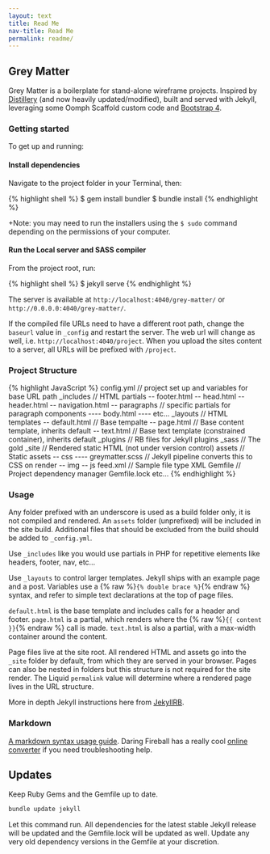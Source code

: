 ```yaml
---
layout: text
title: Read Me
nav-title: Read Me
permalink: readme/
---
```


## Grey Matter

Grey Matter is a boilerplate for stand-alone wireframe projects. Inspired by [Distillery](https://github.com/thinkshout/distillery/tree/master/) (and now heavily updated/modified), built and served with Jekyll, leveraging some Oomph Scaffold custom code and [Bootstrap 4](https://getbootstrap.com/docs/4.0/getting-started/download/).


### Getting started
To get up and running:


#### Install dependencies
Navigate to the project folder in your Terminal, then:

{% highlight shell %}
$ gem install bundler
$ bundle install
{% endhighlight %}

+Note: you may need to run the installers using the `$ sudo` command depending on the permissions of your computer.


#### Run the Local server and SASS compiler
From the project root, run: 

{% highlight shell %}
$ jekyll serve
{% endhighlight  %}

The server is available at `http://localhost:4040/grey-matter/` or  `http://0.0.0.0:4040/grey-matter/`. 

If the compiled file URLs need to have a different root path, change the `baseurl` value in  `_config` and restart the server. The web url will change as well, i.e. `http://localhost:4040/project`. When you upload the sites content to a server, all URLs will be prefixed with `/project`.


### Project Structure
{% highlight JavaScript %}
config.yml           // project set up and variables for base URL path
_includes            // HTML partials
-- footer.html
-- head.html
-- header.html
-- navigation.html
-- paragraphs        // specific partials for paragraph components
---- body.html
---- etc...
_layouts             // HTML templates
-- default.html      // Base tempalte
-- page.html         // Base content template, inherits default
-- text.html         // Base text template (constrained container), inherits default
_plugins             // RB files for Jekyll plugins
_sass                // The gold
_site                // Rendered static HTML (not under version control)
assets               // Static assets
-- css
---- greymatter.scss // Jekyll pipeline converts this to CSS on render
-- img
-- js
feed.xml             // Sample file type XML
Gemfile              // Project dependency manager
Gemfile.lock
etc...
{% endhighlight %}


### Usage
Any folder prefixed with an underscore is used as a build folder only, it is not compiled and rendered. An `assets` folder (unprefixed) will be included in the site build. Additional files that should be excluded from the build should be added to `_config.yml`.

Use `_includes` like you would use partials in PHP for repetitive elements like headers, footer, nav, etc…

Use `_layouts` to control larger templates. Jekyll ships with an example page and a post. Variables use a {% raw %}`{% double brace %}`{% endraw %} syntax, and refer to simple text declarations at the top of page files. 

`default.html` is the base template and includes calls for a header and footer. `page.html` is a partial, which renders where the {% raw %}`{{ content }}`{% endraw %} call is made. `text.html` is also a partial, with a max-width container around the content. 

Page files live at the site root. All rendered HTML and assets go into the `_site` folder by default, from which they are served in your browser. Pages can also be nested in folders but this structure is not required for the site render. The Liquid `permalink` value will determine where a rendered page lives in the URL structure.

More in depth Jekyll instructions here from [JekyllRB](https://jekyllrb.com/).


### Markdown
[A markdown syntax usage guide](https://github.com/fletcher/MultiMarkdown/blob/master/Documentation/Markdown%20Syntax.md). Daring Fireball has a really cool [online converter](http://daringfireball.net/projects/markdown/dingus) if you need troubleshooting help.


## Updates
Keep Ruby Gems and the Gemfile up to date. 

```sh
bundle update jekyll
```

Let this command run. All dependencies for the latest stable Jekyll release will be updated and the Gemfile.lock will be updated as well. Update any very old dependency versions in the Gemfile at your discretion. 